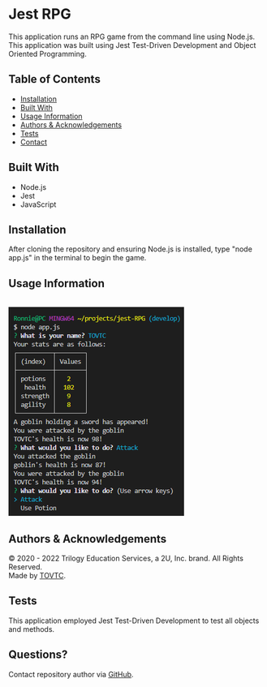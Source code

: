 
  # Jest RPG
  This application runs an RPG game from the command line using Node.js. This application was built using Jest Test-Driven Development and Object Oriented Programming.
  
  ## Table of Contents
  * [Installation](#installation)
  * [Built With](#built)
  * [Usage Information](#usage)
  * [Authors & Acknowledgements](#credits)
  * [Tests](#tests)
  * [Contact](#questions)

  ## Built With <a name="built"></a>
  * Node.js
  * Jest
  * JavaScript
  
  ## Installation <a name="installation"></a>
  After cloning the repository and ensuring Node.js is installed, type "node app.js" in the terminal to begin the game.
  
  ## Usage Information<a name="usage"></a>
  </br>![Jest RPG](./jest-rpg.png "Jest RPG")</br>
    
  ## Authors & Acknowledgements<a name="credits"></a>
  © 2020 - 2022 Trilogy Education Services, a 2U, Inc. brand. All Rights Reserved.</br>
  Made by [TOVTC](https://github.com/TOVTC).
  
  ## Tests<a name="tests"></a>
  This application employed Jest Test-Driven Development to test all objects and methods.
    
  ## Questions?<a name="questions"></a>
  Contact repository author via [GitHub](https://github.com/TOVTC).</br>
    
  
  